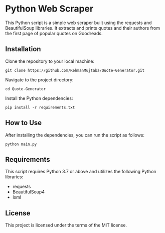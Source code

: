 # Python Web Scraper

This Python script is a simple web scraper built using the requests and BeautifulSoup libraries. It extracts and prints quotes and their authors from the first page of popular quotes on Goodreads.

## Installation

Clone the repository to your local machine:
```
git clone https://github.com/RehmanMujtaba/Quote-Generator.git
```

Navigate to the project directory:
```
cd Quote-Generator
```

Install the Python dependencies:
```
pip install -r requirements.txt
```

## How to Use

After installing the dependencies, you can run the script as follows:

```
python main.py
```

## Requirements

This script requires Python 3.7 or above and utilizes the following Python libraries:

- requests
- BeautifulSoup4
- lxml

## License

This project is licensed under the terms of the MIT license.
